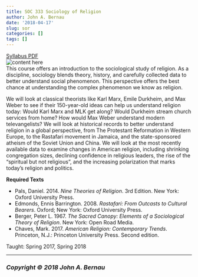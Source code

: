 ```yaml
---
title: SOC 333 Sociology of Religion
author: John A. Bernau
date: '2018-04-17'
slug: sor
categories: []
tags: []
---
```

[Syllabus PDF](/teaching/SOC333_Bernau18.pdf)  
![content here](/teaching/river.png)  
This course offers an introduction to the sociological study of religion. As a discipline, sociology blends theory, history, and carefully collected data to better understand social phenomenon. This perspective offers the best chance at understanding the complex phenomenon we know as religion.

We will look at classical theorists like Karl Marx, Emile Durkheim, and Max Weber to see if their 150-year-old ideas can help us understand religion today: Would Karl Marx and MLK get along? Would Durkheim stream church services from home? How would Max Weber understand modern televangelists? We will look at historical records to better understand religion in a global perspective, from The Protestant Reformation in Western Europe, to the Rastafari movement in Jamaica, and the state-sponsored atheism of the Soviet Union and China. We will look at the most recently available data to examine changes in American religion, including shrinking congregation sizes, declining confidence in religious leaders, the rise of the “spiritual but not religious”, and the increasing polarization that marks today’s religion and politics.

**Required Texts**  

* Pals, Daniel. 2014. *Nine Theories of Religion*. 3rd Edition. New York: Oxford University Press.  
* Edmonds, Ennis Barrington. 2008. *Rastafari: From Outcasts to Cultural Bearers*. Oxford; New York: Oxford University Press.  
* Berger, Peter L. 1967. *The Sacred Canopy: Elements of a Sociological Theory of Religion*. New York: Open Road Media.  
* Chaves, Mark. 2017. *American Religion: Contemporary Trends*. Princeton, N.J.: Princeton University Press. Second edition.  

Taught: Spring 2017, Spring 2018  

___

### *Copyright &copy; 2018 John A. Bernau*
